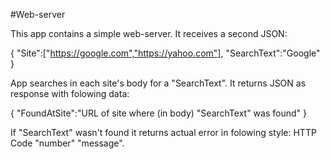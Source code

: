 #Web-server

This app contains a simple web-server. It receives a second JSON:

{
   "Site":["https://google.com","https://yahoo.com"],
   "SearchText":"Google"
}

App searches in each site's body for a "SearchText". It returns JSON as response with folowing data:

{
    "FoundAtSite":"URL of site where (in  body) "SearchText" was found"
}

If "SearchText" wasn't found it returns actual error in folowing style: HTTP Code "number" "message".
